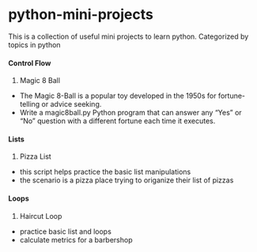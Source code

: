 # python-mini-projects
This is a collection of useful mini projects to learn python. Categorized by topics in python

#### Control Flow
1. Magic 8 Ball
* The Magic 8-Ball is a popular toy developed in the 1950s for fortune-telling or advice seeking.
* Write a magic8ball.py Python program that can answer any “Yes” or “No” question with a different fortune each time it executes.

#### Lists
1. Pizza List
* this script helps practice the basic list manipulations
* the scenario is a pizza place trying to origanize their list of pizzas

#### Loops
1. Haircut Loop
* practice basic list and loops
* calculate metrics for a barbershop